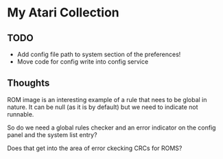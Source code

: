 # My Atari Collection

## TODO
- Add config file path to system  section of the preferences!
- Move code for config write into config service

## Thoughts

ROM image is an interesting example of a rule that nees to be global in nature. It 
can be null (as it is by default) but we need to indicate not runnable.

So do we need a global rules checker and an error indicator on the config panel and
the system list entry?

Does that get into the area of error ckecking CRCs for ROMS?



